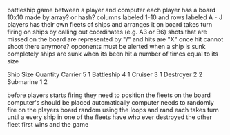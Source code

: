 battleship game between a player and computer
each player has a board 10x10 made by array? or hash?
  columns labeled 1-10 and rows labeled A - J
players has their own fleets of ships and arranges it on board
takes turn firing on ships by calling out coordinates
  (e.g. A3 or B6)
shots that are missed on the board are represented by "/" and
  hits are "X" once hit cannot shoot there anymore?
opponents must be alerted when a ship is sunk completely
ships are sunk when its been hit a number of times equal
  to its size

Ship         Size    Quantity
Carrier      5       1
Battleship   4       1
Cruiser      3       1
Destroyer    2       2
Submarine    1       2

before players starts firing they need to position the fleets
  on the board computer's should be placed automatically
computer needs to randomly fire on the players board random
  using the loops and rand
each takes turn until a every ship in one of the fleets have
  who ever destroyed the other fleet first wins and the game
